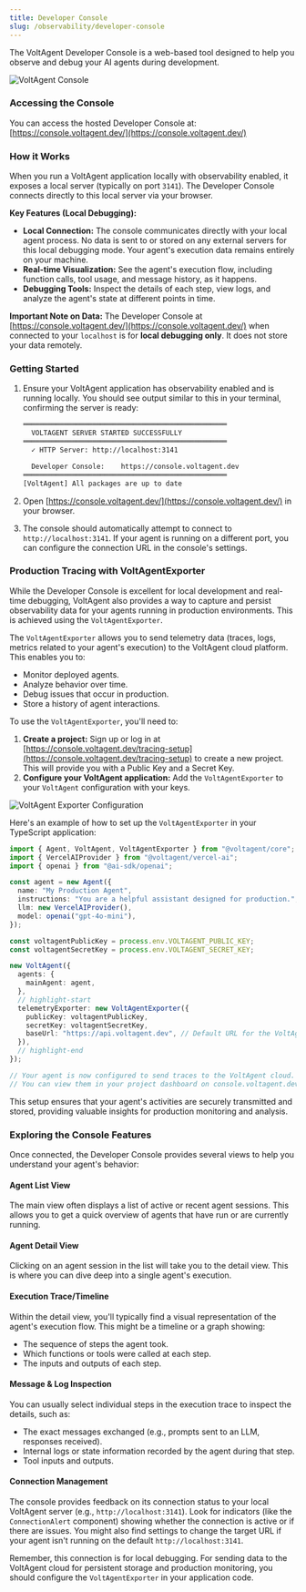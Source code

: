 ```yaml
---
title: Developer Console
slug: /observability/developer-console
---
```


The VoltAgent Developer Console is a web-based tool designed to help you observe and debug your AI agents during development.

![VoltAgent Console](https://cdn.voltagent.dev/readme/demo.gif)

### Accessing the Console

You can access the hosted Developer Console at:
[https://console.voltagent.dev/](https://console.voltagent.dev/)

### How it Works

When you run a VoltAgent application locally with observability enabled, it exposes a local server (typically on port `3141`). The Developer Console connects directly to this local server via your browser.

**Key Features (Local Debugging):**

- **Local Connection:** The console communicates directly with your local agent process. No data is sent to or stored on any external servers for this local debugging mode. Your agent's execution data remains entirely on your machine.
- **Real-time Visualization:** See the agent's execution flow, including function calls, tool usage, and message history, as it happens.
- **Debugging Tools:** Inspect the details of each step, view logs, and analyze the agent's state at different points in time.

**Important Note on Data:** The Developer Console at [https://console.voltagent.dev/](https://console.voltagent.dev/) when connected to your `localhost` is for **local debugging only**. It does not store your data remotely.

### Getting Started

1.  Ensure your VoltAgent application has observability enabled and is running locally.
    You should see output similar to this in your terminal, confirming the server is ready:

    ```bash
    ══════════════════════════════════════════════════
      VOLTAGENT SERVER STARTED SUCCESSFULLY
    ══════════════════════════════════════════════════
      ✓ HTTP Server: http://localhost:3141

      Developer Console:    https://console.voltagent.dev
    ══════════════════════════════════════════════════
    [VoltAgent] All packages are up to date
    ```

2.  Open [https://console.voltagent.dev/](https://console.voltagent.dev/) in your browser.
3.  The console should automatically attempt to connect to `http://localhost:3141`. If your agent is running on a different port, you can configure the connection URL in the console's settings.

<!-- Placeholder for a GIF demonstrating connecting the console to a local agent -->
<!-- This GIF should show the Developer Console interface successfully connecting to the localhost:3141 endpoint after the VoltAgent application starts. -->
<!-- ![Connecting to Local Agent](placeholder-connect.gif) -->

### Production Tracing with VoltAgentExporter

While the Developer Console is excellent for local development and real-time debugging, VoltAgent also provides a way to capture and persist observability data for your agents running in production environments. This is achieved using the `VoltAgentExporter`.

The `VoltAgentExporter` allows you to send telemetry data (traces, logs, metrics related to your agent's execution) to the VoltAgent cloud platform. This enables you to:

- Monitor deployed agents.
- Analyze behavior over time.
- Debug issues that occur in production.
- Store a history of agent interactions.

To use the `VoltAgentExporter`, you'll need to:

1.  **Create a project:** Sign up or log in at [https://console.voltagent.dev/tracing-setup](https://console.voltagent.dev/tracing-setup) to create a new project. This will provide you with a Public Key and a Secret Key.
2.  **Configure your VoltAgent application:** Add the `VoltAgentExporter` to your `VoltAgent` configuration with your keys.

![VoltAgent Exporter Configuration](https://cdn.voltagent.dev/docs/voltagent-console-team.gif)

Here's an example of how to set up the `VoltAgentExporter` in your TypeScript application:

```typescript
import { Agent, VoltAgent, VoltAgentExporter } from "@voltagent/core";
import { VercelAIProvider } from "@voltagent/vercel-ai";
import { openai } from "@ai-sdk/openai";

const agent = new Agent({
  name: "My Production Agent",
  instructions: "You are a helpful assistant designed for production.",
  llm: new VercelAIProvider(),
  model: openai("gpt-4o-mini"),
});

const voltagentPublicKey = process.env.VOLTAGENT_PUBLIC_KEY;
const voltagentSecretKey = process.env.VOLTAGENT_SECRET_KEY;

new VoltAgent({
  agents: {
    mainAgent: agent,
  },
  // highlight-start
  telemetryExporter: new VoltAgentExporter({
    publicKey: voltagentPublicKey,
    secretKey: voltagentSecretKey,
    baseUrl: "https://api.voltagent.dev", // Default URL for the VoltAgent cloud service
  }),
  // highlight-end
});

// Your agent is now configured to send traces to the VoltAgent cloud.
// You can view them in your project dashboard on console.voltagent.dev.
```

This setup ensures that your agent's activities are securely transmitted and stored, providing valuable insights for production monitoring and analysis.

### Exploring the Console Features

Once connected, the Developer Console provides several views to help you understand your agent's behavior:

#### Agent List View

The main view often displays a list of active or recent agent sessions. This allows you to get a quick overview of agents that have run or are currently running.

#### Agent Detail View

Clicking on an agent session in the list will take you to the detail view. This is where you can dive deep into a single agent's execution.

#### Execution Trace/Timeline

Within the detail view, you'll typically find a visual representation of the agent's execution flow. This might be a timeline or a graph showing:

- The sequence of steps the agent took.
- Which functions or tools were called at each step.
- The inputs and outputs of each step.

<!-- Placeholder for a GIF demonstrating the execution trace/timeline view -->
<!-- This GIF should showcase navigating the detailed view of a specific agent run, highlighting the sequence of steps, function calls, and tool usage in the timeline or graph. -->
<!-- ![Inspecting Agent Run Timeline](placeholder-inspect-timeline.gif) -->

#### Message & Log Inspection

You can usually select individual steps in the execution trace to inspect the details, such as:

- The exact messages exchanged (e.g., prompts sent to an LLM, responses received).
- Internal logs or state information recorded by the agent during that step.
- Tool inputs and outputs.

<!-- Placeholder for a GIF demonstrating inspecting messages and logs for a specific step -->
<!-- This GIF should show a user clicking on a specific step in the timeline/trace and inspecting the associated detailed information like prompts, responses, and logs in a side panel or modal. -->
<!-- ![Inspecting Step Details](placeholder-inspect-step.gif) -->

#### Connection Management

The console provides feedback on its connection status to your local VoltAgent server (e.g., `http://localhost:3141`). Look for indicators (like the `ConnectionAlert` component) showing whether the connection is active or if there are issues. You might also find settings to change the target URL if your agent isn't running on the default `http://localhost:3141`.

Remember, this connection is for local debugging. For sending data to the VoltAgent cloud for persistent storage and production monitoring, you should configure the `VoltAgentExporter` in your application code.
